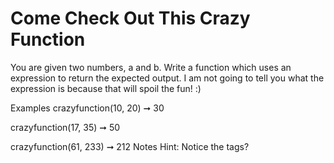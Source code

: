 # Come Check Out This Crazy Function

You are given two numbers, a and b. Write a function which uses an expression to return the expected output. I am not going to tell you what the expression is because that will spoil the fun! :)

Examples
crazyfunction(10, 20) ➞ 30

crazyfunction(17, 35) ➞ 50

crazyfunction(61, 233) ➞ 212
Notes
Hint: Notice the tags?
